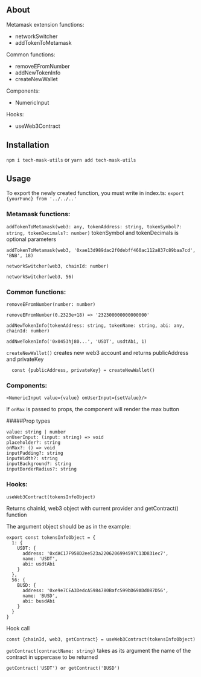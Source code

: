 ## About
Metamask extension functions:
- networkSwitcher
- addTokenToMetamask

Common functions:
- removeEFromNumber
- addNewTokenInfo
- createNewWallet

Components:
- NumericInput

Hooks:
- useWeb3Contract

## Installation
`npm i tech-mask-utils` or `yarn add tech-mask-utils`

## Usage

To export the newly created function, you must write in index.ts:
`export {yourFunc} from '../../..'`

### Metamask functions:

`addTokenToMetamask(web3: any, tokenAddress: string, tokenSymbol?: string, tokenDecimals?: number)`
tokenSymbol and tokenDecimals is optional parameters
```
addTokenToMetamask(web3, '0xae13d989dac2f0debff460ac112a837c89baa7cd', 'BNB', 18)
```

`networkSwitcher(web3, chainId: number)`
```
networkSwitcher(web3, 56)
```
### Common functions:

`removeEFromNumber(number: number)`
```
removeEFromNumber(0.2323e+18) => '232300000000000000'
```
`addNewTokenInfo(tokenAddress: string, tokenName: string, abi: any, chainId: number)`

```
addNweTokenInfo('0x0453hj80...', 'USDT', usdtAbi, 1)
```

`createNewWallet()` creates new web3 account and returns publicAddress and privateKey
```
  const {publicAddress, privateKey} = createNewWallet()
```
### Components:

`<NumericInput value={value} onUserInput={setValue}/>`

If `onMax` is passed to props, the component will render the max button

#####Prop types

```
value: string | number
onUserInput: (input: string) => void
placeholder?: string
onMax?: () => void
inputPadding?: string
inputWidth?: string
inputBackground?: string
inputBorderRadius?: string
```

### Hooks:

`useWeb3Contract(tokensInfoObject)`

Returns chainId, web3 object with current provider and getContract() function

The argument object should be as in the example:

```
export const tokensInfoObject = {
  1: {
    USDT: {
      address: '0xdAC17F958D2ee523a2206206994597C13D831ec7',
      name: 'USDT',
      abi: usdtAbi
    }
  },
  56: {
    BUSD: {
      address: '0xe9e7CEA3DedcA5984780Bafc599bD69ADd087D56',
      name: 'BUSD',
      abi: busdAbi
    }
  }
}
```
Hook call
```
const {chainId, web3, getContract} = useWeb3Contract(tokensInfoObject)
```

`getContract(contractName: string)`
takes as its argument the name of the contract in uppercase to be returned

```
getContract('USDT') or getContract('BUSD')
```
